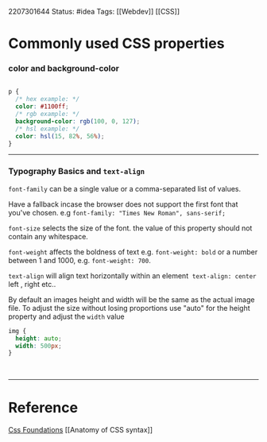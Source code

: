 2207301644
	Status: #idea 
		Tags: [[Webdev]] [[CSS]]
		

# Commonly used CSS properties

### color and background-color 

```css

p {
  /* hex example: */
  color: #1100ff;
  /* rgb example: */
  background-color: rgb(100, 0, 127);
  /* hsl example: */
  color: hsl(15, 82%, 56%);
}
```
---
### Typography Basics and `text-align`

`font-family` can be a single value or a comma-separated list of values.

Have a fallback incase the browser does not support the first font that you've chosen.
e.g  `font-family: "Times New Roman", sans-serif;`

`font-size` selects the size of the font. the value of this property should not contain any whitespace.

`font-weight` affects the boldness of text
e.g. `font-weight: bold`  or a number between 1 and 1000, e.g. `font-weight: 700`.

`text-align` will align text horizontally within an element
 `text-align: center` left , right etc..

By default  an images height and width will be the same as the actual image file. To adjust the size without losing proportions use "auto" for the height property and adjust the `width` value

```css
img {
  height: auto;
  width: 500px;
}
```
 


---
# Reference
[Css Foundations](https://www.theodinproject.com/lessons/foundations-css-foundations)
[[Anatomy of CSS syntax]]
